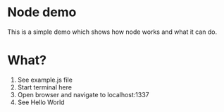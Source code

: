 # Node demo

This is a simple demo which shows how node works and what it can do.

# What?

1. See example.js file
2. Start terminal here
3. Open browser and navigate to localhost:1337
4. See Hello World